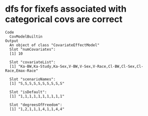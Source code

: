 # dfs for fixefs associated with categorical covs are correct

    Code
      CovModelBuiltin
    Output
      An object of class "CovariateEffectModel"
      Slot "numCovariates":
      [1] 10
      
      Slot "covariateList":
      [1] "Ka-BW,Ka-Study,Ka-Sex,V-BW,V-Sex,V-Race,Cl-BW,Cl-Sex,Cl-Race,Emax-Race"
      
      Slot "scenarioNames":
      [1] "S,S,S,S,S,S,S,S,S,S"
      
      Slot "isDefault":
      [1] "1,1,1,1,1,1,1,1,1,1"
      
      Slot "degreesOfFreedom":
      [1] "1,2,1,1,1,4,1,1,4,4"
      

